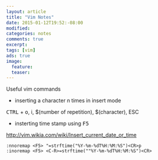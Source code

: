 ```yaml
---
layout: article
title: "Vim Notes"
date: 2015-01-12T19:52:-08:00
modified:
categories: notes
comments: true
excerpt:
tags: [vim]
ads: true
image:
  feature:
  teaser:
---
```


Useful vim commands

- inserting a character n times in insert mode

<kbd>CTRL</kbd> + <kbd>o</kbd>, i, $(number of repetition), $(character), <kb>ESC</kb>

- insterting time stamp using <kbd>F5</kbd>

<http://vim.wikia.com/wiki/Insert_current_date_or_time>
~~~
:nnoremap <F5> "=strftime("%Y-%m-%dT%H:%M:%S")<CR>p
:inoremap <F5> <C-R>=strftime(""%Y-%m-%dT%H:%M:%S")<CR>
~~~
